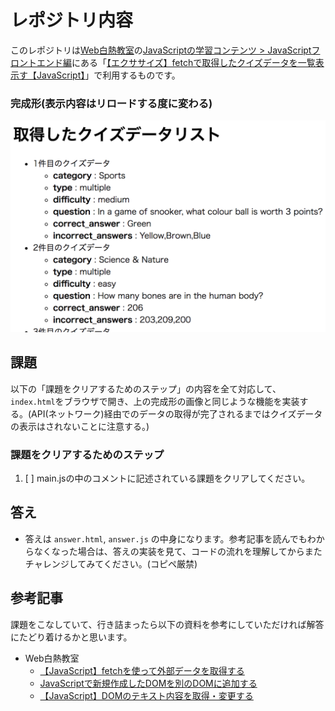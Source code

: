 # レポジトリ内容

このレポジトリは[Web白熱教室](https://tsuyopon.xyz/)の[JavaScriptの学習コンテンツ > JavaScriptフロントエンド編](https://tsuyopon.xyz/learning-contents/web-dev/javascript/frontend/)にある「[【エクササイズ】fetchで取得したクイズデータを一覧表示す【JavaScript】](https://tsuyopon.xyz/learning-contents/web-dev/javascript/frontend/js-excercise-for-frontend-7/)」で利用するものです。

### 完成形(表示内容はリロードする度に変わる)

![完成形](./images/assignment.png)


## 課題

以下の「課題をクリアするためのステップ」の内容を全て対応して、`index.html`をブラウザで開き、上の完成形の画像と同じような機能を実装する。(API(ネットワーク)経由でのデータの取得が完了されるまではクイズデータの表示はされないことに注意する。)


### 課題をクリアするためのステップ

1. [ ] main.jsの中のコメントに記述されている課題をクリアしてください。

## 答え

- 答えは `answer.html`, `answer.js` の中身になります。参考記事を読んでもわからなくなった場合は、答えの実装を見て、コードの流れを理解してからまたチャレンジしてみてください。(コピペ厳禁)

## 参考記事

課題をこなしていて、行き詰まったら以下の資料を参考にしていただければ解答にたどり着けるかと思います。


- Web白熱教室
  - [【JavaScript】fetchを使って外部データを取得する](https://tsuyopon.xyz/learning-contents/web-dev/javascript/frontend/how-to-use-the-fetch-api-in-js/)
  - [JavaScriptで新規作成したDOMを別のDOMに追加する](https://tsuyopon.xyz/learning-contents/web-dev/javascript/frontend/how-to-create-an-dom-and-append-child/)
  - [【JavaScript】DOMのテキスト内容を取得・変更する](https://tsuyopon.xyz/learning-contents/web-dev/javascript/frontend/how-to-manipulate-text-in-dom/)